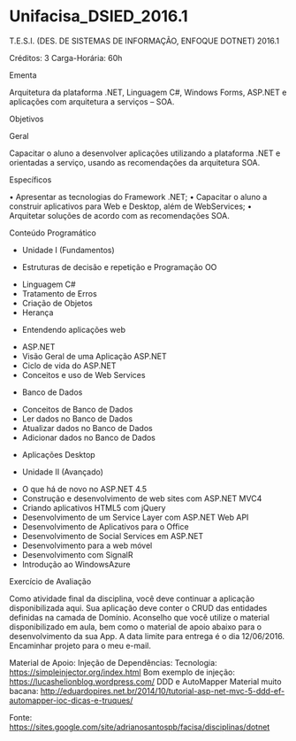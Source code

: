 # Unifacisa_DSIED_2016.1
T.E.S.I. (DES. DE SISTEMAS DE INFORMAÇÃO, ENFOQUE DOTNET) 2016.1

Créditos: 3
Carga-Horária: 60h

Ementa

Arquitetura da plataforma .NET, Linguagem C#, Windows Forms, ASP.NET e aplicações com arquitetura a serviços – SOA.


Objetivos

Geral

Capacitar o aluno a desenvolver aplicações utilizando a plataforma .NET e orientadas a serviço, usando as recomendações da arquitetura SOA.

Específicos

• Apresentar as tecnologias do Framework .NET;
• Capacitar o aluno a construir aplicativos para Web e Desktop, além de WebServices; 
• Arquitetar soluções de acordo com as recomendações SOA.

Conteúdo Programático

- Unidade I (Fundamentos)
 * Estruturas de decisão e repetição e Programação OO
 - Linguagem C#
 - Tratamento de Erros
 - Criação de Objetos
 - Herança
 * Entendendo aplicações web
 - ASP.NET
 - Visão Geral de uma Aplicação ASP.NET
 - Ciclo de vida do ASP.NET
 - Conceitos e uso de Web Services
 * Banco de Dados
 - Conceitos de Banco de Dados
 - Ler dados no Banco de Dados
 - Atualizar dados no Banco de Dados
 - Adicionar dados no Banco de Dados
 * Aplicações Desktop

- Unidade II (Avançado)

 * O que há de novo no ASP.NET 4.5
 * Construção e desenvolvimento de web sites com ASP.NET MVC4
 * Criando aplicativos HTML5 com jQuery
 * Desenvolvimento de um Service Layer com ASP.NET Web API
 * Desenvolvimento de Aplicativos para o Office
 * Desenvolvimento de Social Services em ASP.NET
 * Desenvolvimento para a web móvel
 * Desenvolvimento com SignalR
 * Introdução ao WindowsAzure

Exercício de Avaliação

Como atividade final da disciplina, você deve continuar a aplicação disponibilizada aqui. Sua aplicação deve conter o CRUD das entidades definidas na camada de Domínio. Aconselho que você utilize o material disponibilizado em aula, bem como o material de apoio abaixo para o desenvolvimento da sua App.
A data limite para entrega é o dia 12/06/2016. Encaminhar projeto para o meu e-mail.

Material de Apoio:
Injeção de Dependências:
Tecnologia: https://simpleinjector.org/index.html
Bom exemplo de injeção: https://lucashelionblog.wordpress.com/
DDD e AutoMapper
Material muito bacana: http://eduardopires.net.br/2014/10/tutorial-asp-net-mvc-5-ddd-ef-automapper-ioc-dicas-e-truques/

Fonte: https://sites.google.com/site/adrianosantospb/facisa/disciplinas/dotnet

